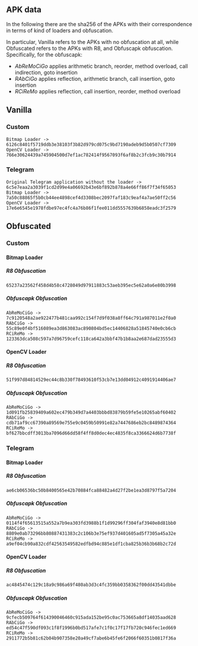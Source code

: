 ## APK data

In the following there are the sha256 of the APKs with their correspondence in terms of kind of loaders and obfuscation.

In particular, Vanilla refers to the APKs with no obfuscation at all, while Obfuscated refers to the APKs with R8, and Obfuscapk obfuscation. Specifically, for the obfuscapk:
- *AbReMoCiGo* applies arithmetic branch, reorder, method overload, call indirection, goto insertion
- *RAbCiGo* applies reflection, arithmetic branch, call insertion, goto insertion
- *RCiReMo* applies reflection, call insertion, reorder, method overload


## Vanilla
### Custom
    Bitmap Loader -> 6126c8401f5719ddb3e38103f3b82d979cd075c9bd7190adeb9d5b0507cf7309
    OpenCV Loader -> 766e30624439a745904500d7ef1ac782414f9567093f6af8b2c3fcb9c30b7914
### Telegram
    Original Telegram application without the loader -> 6c5e7eaa2a3039f1cd2d99e4a06692b43e6bf892b878a4e66ff86f7f34f65053
    Bitmap Loader -> 7a50c88865f5b0cb44ee4898cef4d3308bec2097faf183c9eaf4a7ae50ff2c56
    OpenCV Loader -> 17e6e6545e1978fdbe97ec4fc4a76b86f1fee011dd5557639b6858eadc3f2579

## Obfuscated
### Custom
#### Bitmap Loader

##### R8 Obfuscation
    65237a23562f458d4b58c4728049d97911883c53aeb395ec5e62a0a6e80b3998

##### Obfuscapk Obfuscation
    AbReMoCiGo -> 7c9120548a2ae922477b481caa992c154f7d9f038a8ff64c791a987011e2f0a0
    RAbCiGo -> 55c89e0f4bf516089ea3d863083ac890804bd5ec14406828a51845740e0cb6cb
    RCiReMo -> 123363dca508c597a7d96759cefc118ca642a3bbf47b1b8aa2e687dad23555d3

#### OpenCV Loader

##### R8 Obfuscation
    51f997d84814529ec44c8b330f78493610f53cb7e13dd04912c4091914406ae7

##### Obfuscapk Obfuscation
    AbReMoCiGo -> 1d091fb25839409a602ec479b349d7a4403bbbd83879b59fe5e10265abf60402
    RAbCiGo -> cdb71af9cc67390a89569e755e9c0459b50991e82a7447686eb2bc8489874364
    RCiReMo -> bf627bbcdff3013ba7096d66dd58f4ff8d0dec4ec4835f8ca3366624d6b7738f

### Telegram
#### Bitmap Loader

##### R8 Obfuscation
    ae6cb06536bc50b8400565e42b70884fca88482a4d27f2be1ea3d8797f5a7204

##### Obfuscapk Obfuscation
    AbReMoCiGo -> 0114f4f65613515a552a7b9ea303fd3988b1f1d99296ff304faf3940e8d81bb0
    RAbCiGo -> 8809e0ab73296bb80887431383c2c106b3e75ef937d401605ad5f7305a45a32e
    RCiReMo -> a9ef04cb90a832cdf42563549582edfbd94c885e1df1cba825b36b3b68b2c72d

#### OpenCV Loader

##### R8 Obfuscation
    ac4845474c129c18a9c986a69f480ab3d3c4fc359bb0358362f00dd43541dbbe

##### Obfuscapk Obfuscation
    AbReMoCiGo -> 9cfecb509764f614390046460c915ada152be95c0ac753665a8df14035aad628
    RAbCiGo -> ed54c47f590df093c1f8f1996b0bd517afe7c1f0c17f17fb720c946fec1ed669
    RCiReMo -> 2911772b5b81c62b04b907358e20a49cf7abe6b45fe6f2066f60351b0817f36a

